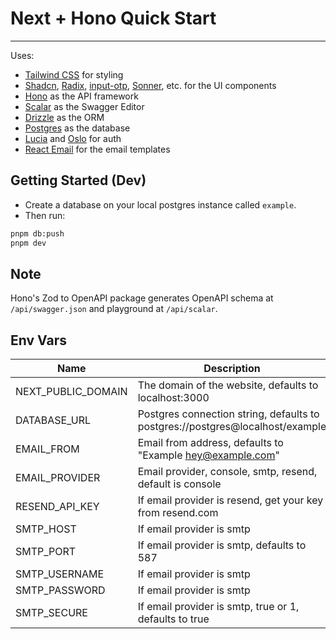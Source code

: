 # Next + Hono Quick Start

---

Uses:

-   [Tailwind CSS](https://tailwindcss.com/) for styling
-   [Shadcn](https://ui.shadcn.com/), [Radix](https://www.radix-ui.com/), [input-otp](https://input-otp.rodz.dev/), [Sonner](https://sonner.emilkowal.ski/), etc. for the UI components
-   [Hono](https://hono.dev/) as the API framework
-   [Scalar](https://docs.scalar.com/swagger-editor) as the Swagger Editor
-   [Drizzle](https://orm.drizzle.team/) as the ORM
-   [Postgres](https://www.postgresql.org/) as the database
-   [Lucia](https://lucia-auth.com/) and [Oslo](https://oslo.js.org/) for auth
-   [React Email](https://react.email/) for the email templates

## Getting Started (Dev)

-   Create a database on your local postgres instance called `example`.
-   Then run:

```bash
pnpm db:push
pnpm dev
```

## Note

Hono's Zod to OpenAPI package generates OpenAPI schema at `/api/swagger.json` and playground at `/api/scalar`.


## Env Vars

| Name               | Description                                                                   |
| ------------------ | ----------------------------------------------------------------------------- |
| NEXT_PUBLIC_DOMAIN | The domain of the website, defaults to localhost:3000                         |
| DATABASE_URL       | Postgres connection string, defaults to postgres://postgres@localhost/example |
| EMAIL_FROM         | Email from address, defaults to "Example <hey@example.com>"                   |
| EMAIL_PROVIDER     | Email provider, console, smtp, resend, default is console                     |
| RESEND_API_KEY     | If email provider is resend, get your key from resend.com                     |
| SMTP_HOST          | If email provider is smtp                                                     |
| SMTP_PORT          | If email provider is smtp, defaults to 587                                    |
| SMTP_USERNAME      | If email provider is smtp                                                     |
| SMTP_PASSWORD      | If email provider is smtp                                                     |
| SMTP_SECURE        | If email provider is smtp, true or 1, defaults to true                        |
